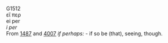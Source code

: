 <body>
  <p>G1512<br>  εἴ περ  <br> ei per  <br><i>i</i> <i>per </i><br>From <a href="g1487.htm">1487</a> and <a href="g4007.htm">4007</a>  <i>if</i> <i>perhaps:</i> - if so be (that), seeing, though.<br></p>
 </body>